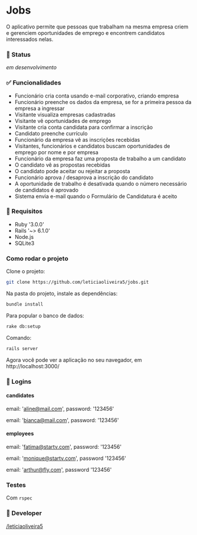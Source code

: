 # Jobs

O aplicativo permite que pessoas que trabalham na mesma empresa criem e gerenciem oportunidades de emprego e encontrem candidatos interessados nelas.

### :hammer: Status
_em desenvolvimento_

### :white_check_mark: Funcionalidades

* Funcionário cria conta usando e-mail corporativo, criando empresa
* Funcionário preenche os dados da empresa, se for a primeira pessoa da empresa a ingressar
* Visitante visualiza empresas cadastradas
* Visitante vê oportunidades de emprego
* Visitante cria conta candidata para confirmar a inscrição
* Candidato preenche currículo
* Funcionário da empresa vê as inscrições recebidas
* Visitantes, funcionários e candidatos buscam oportunidades de emprego por nome e por empresa
* Funcionário da empresa faz uma proposta de trabalho a um candidato
* O candidato vê as propostas recebidas
* O candidato pode aceitar ou rejeitar a proposta
* Funcionário aprova / desaprova a inscrição do candidato
* A oportunidade de trabalho é desativada quando o número necessário de candidatos é aprovado
* Sistema envia e-mail quando o Formulário de Candidatura é aceito

### :gem: Requisitos

* Ruby '3.0.0'
* Rails '~> 6.1.0'
* Node.js
* SQLite3

### Como rodar o projeto

Clone o projeto:

```bash
git clone https://github.com/leticiaoliveira5/jobs.git
```

Na pasta do projeto, instale as dependências:

```bash
bundle install
```

Para popular o banco de dados:

```bash
rake db:setup
```

Comando:

```bash
rails server
```

Agora você pode ver a aplicação no seu navegador, em http://localhost:3000/

### :key: Logins

#### candidates

  email: 'aline@mail.com', password: '123456'

  email: 'bianca@mail.com', password: '123456'

#### employees

  email: 'fatima@startv.com', password: '123456'

  email: 'monique@startv.com', password '123456'

  email: 'arthur@fly.com', password '123456'

### Testes

Com <code>rspec</code>

### :space_invader: Developer

  [/leticiaoliveira5](https://github.com/leticiaoliveira5)